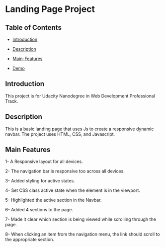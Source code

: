 # Landing Page Project

## Table of Contents

- [Introduction](#introduction)

- [Description](#description)

- [Main-Features](#main-features)

* [Demo]()

## Introduction

This project is for Udacity Nanodegree in Web Development Professional Track.

## Description

This is a basic landing page that uses Js to create a responsive dynamic navbar. The project uses HTML, CSS, and Javascript.

## Main Features

1- A Responsive layout for all devices.

2- The navigation bar is responsive too across all devices.

3- Added styling for active states.

4- Set CSS class active state when the element is in the viewport.

5- Highlighted the active section in the Navbar.

6- Added 4 sections to the page.

7- Made it clear which section is being viewed while scrolling through the page.

8- When clicking an item from the navigation menu, the link should scroll to the appropriate section.
